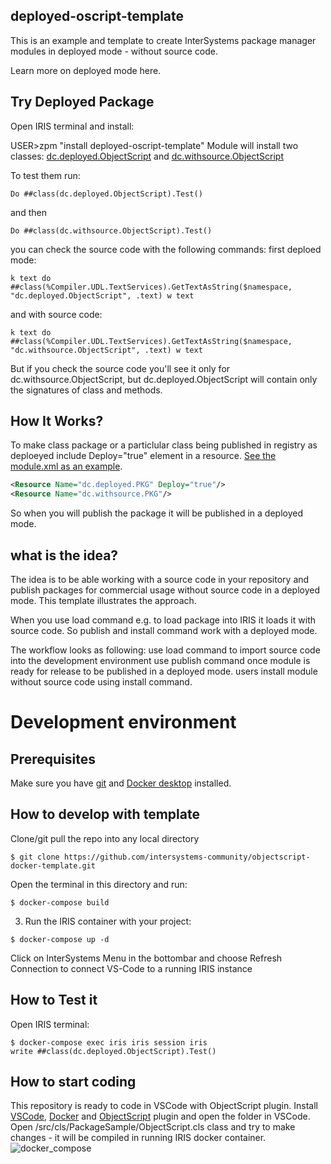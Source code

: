 ## deployed-oscript-template
This is an example and template to create InterSystems package manager modules in deployed mode - without source code.

Learn more on deployed mode here.

## Try Deployed Package

Open IRIS terminal and install:

USER>zpm "install deployed-oscript-template"
Module will install two classes:
[dc.deployed.ObjectScript](https://github.com/evshvarov/deployed-code-template/blob/master/src/dc/deployed/ObjectScript.cls) and [dc.withsource.ObjectScript](https://github.com/evshvarov/deployed-code-template/blob/master/src/dc/withsource/ObjectScript.cls)

To test them run:
```objectscript
Do ##class(dc.deployed.ObjectScript).Test()
```
and then
```objectscript
Do ##class(dc.withsource.ObjectScript).Test()
```
you can check the source code with the following commands:
first deploed mode:
```objectscript
k text do ##class(%Compiler.UDL.TextServices).GetTextAsString($namespace, "dc.deployed.ObjectScript", .text) w text
```
and with source code:
```objectscript
k text do ##class(%Compiler.UDL.TextServices).GetTextAsString($namespace, "dc.withsource.ObjectScript", .text) w text
```


But if you check the source code you'll see it only for dc.withsource.ObjectScript, but dc.deployed.ObjectScript will contain only the signatures of class and methods.

## How It Works?

To make class package or a particlular class being published in registry as deploeyed include Deploy="true" element in a resource. [See the module.xml as an example](https://github.com/evshvarov/deployed-code-template/blob/99bde0793ea865c2fb56f788461b44bf4d2d76a9/module.xml#L9).
```xml
<Resource Name="dc.deployed.PKG" Deploy="true"/>
<Resource Name="dc.withsource.PKG"/>
```
So when you will publish the package it will be published in a deployed mode.

## what is the idea?

The idea is to be able working with a source code in your repository and publish packages for commercial usage without source code in a deployed mode.
This template illustrates the approach.

When you use load command e.g. to load package into IRIS it loads it with source code. So publish and install command work with a deployed mode.

The workflow looks as following:
use load command to import source code into the development environment
use publish command once module is ready for release to be published in a deployed mode.
users install module without source code using install command.


# Development environment

## Prerequisites
Make sure you have [git](https://git-scm.com/book/en/v2/Getting-Started-Installing-Git) and [Docker desktop](https://www.docker.com/products/docker-desktop) installed.

## How to develop with template

Clone/git pull the repo into any local directory

```
$ git clone https://github.com/intersystems-community/objectscript-docker-template.git
```

Open the terminal in this directory and run:

```
$ docker-compose build
```

3. Run the IRIS container with your project:

```
$ docker-compose up -d
```

Click on InterSystems Menu in the bottombar and choose Refresh Connection to connect VS-Code to a running IRIS instance

## How to Test it

Open IRIS terminal:

```objectscript
$ docker-compose exec iris iris session iris
write ##class(dc.deployed.ObjectScript).Test()
```
## How to start coding
This repository is ready to code in VSCode with ObjectScript plugin.
Install [VSCode](https://code.visualstudio.com/), [Docker](https://marketplace.visualstudio.com/items?itemName=ms-azuretools.vscode-docker) and [ObjectScript](https://marketplace.visualstudio.com/items?itemName=daimor.vscode-objectscript) plugin and open the folder in VSCode.
Open /src/cls/PackageSample/ObjectScript.cls class and try to make changes - it will be compiled in running IRIS docker container.
![docker_compose](https://user-images.githubusercontent.com/2781759/76656929-0f2e5700-6547-11ea-9cc9-486a5641c51d.gif)


